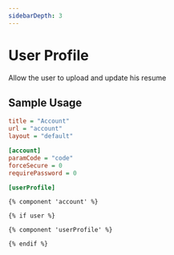 ```yaml
---
sidebarDepth: 3
---
```


# User Profile 

Allow the user to upload and update his resume 

## Sample Usage
  
  ```ini
  title = "Account"
  url = "account"
  layout = "default"
  
  [account]
  paramCode = "code"
  forceSecure = 0
  requirePassword = 0
  
  [userProfile]
  ```
  ```twig
  {% component 'account' %}
  
  {% if user %}
  
  {% component 'userProfile' %}
  
  {% endif %}
  ```

